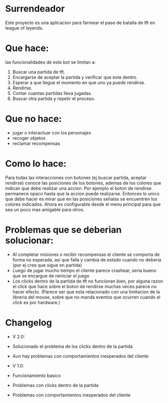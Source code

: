 # Surrendeador
Este proyecto es una aplicacion para farmear el pase de batalla de tft en league of leyends.
# Que hace:
las funcionalidades de este bot se limitan a:
1) Buscar una partida de tft.
2) Encargarse de aceptar la partida y verificar que este dentro.
3) Esperar a que llegue el momento en que uno ya puede rendirse.
4) Rendirse.
5) Contar cuantas partidas lleva jugadas.
6) Buscar otra partida y repetir el proceso.

# Que no hace:
 - jugar o interactuar con los personajes
 - recoger objetos
 - reclamar recompensas

 # Como lo hace:
 Para todas las interacciones con botones (ej buscar partida, aceptar rendirse) conoce las posiciones de los botones, ademas de los colores que indican que debe realizar una accion. Por ejemplo el boton de rendirse permanece opaco hasta que la accion puede realizarse.
 Entonces lo unico que debe hacer es mirar que en las posiciones señalas se encuentren los colores indicados.
 Ahora es configurable desde el menu principal para que sea un poco mas amigable para otros.

 # Problemas que se deberian solucionar:
 - Al completar misiones o recibir recompensas el cliente se comporta de forma no esperada, asi que falla y cambia de estado cuando no deberia (por ej cree que sigue en partida)
 - Luego de jugar mucho tiempo el cliente parece crashear, seria bueno que se encargue de reiniciar el juego
 - Los clicks dentro de la partida de tft no funcionan bien, por alguna razon el click que hace sobre el boton de rendirse muchas veces parece no hacer efecto. (Parece ser que esta relacionado con una limitacion de la libreria del mouse, sobre que no manda eventos que ocurren cuando el click es por hardware.)

# Changelog
- V 2.0:
 - Solucionado el problema de los clicks dentro de la partida
 - Aun hay problemas con comportamientos inesperados del cliente
 
- V 1.0:
 - Funcionamiento basico
 - Problemas con clicks dentro de la partida
 - Problemas con comportamientos inesperados del cliente
